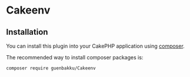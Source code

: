 # Cakeenv

## Installation

You can install this plugin into your CakePHP application using [composer](http://getcomposer.org).

The recommended way to install composer packages is:

```
composer require guenbakku/Cakeenv
```
